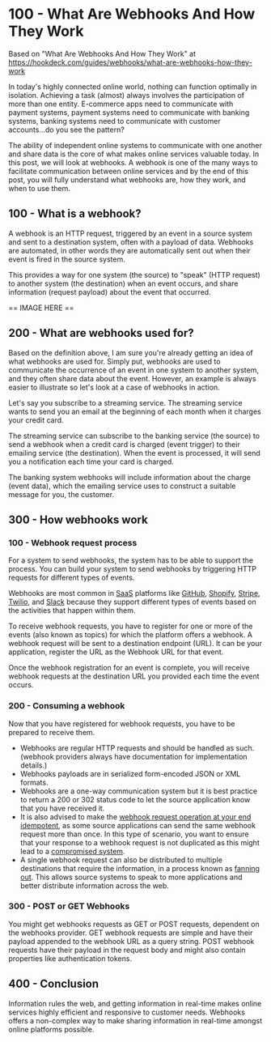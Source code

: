 # 100 - What Are Webhooks And How They Work

Based on "What Are Webhooks And How They Work" at https://hookdeck.com/guides/webhooks/what-are-webhooks-how-they-work

In today's highly connected online world, nothing can function optimally in isolation. Achieving a task (almost) always involves the participation of more than one entity. E-commerce apps need to communicate with payment systems, payment systems need to communicate with banking systems, banking systems need to communicate with customer accounts...do you see the pattern?

The ability of independent online systems to communicate with one another and share data is the core of what makes online services valuable today. In this post, we will look at webhooks. A webhook is one of the many ways to facilitate communication between online services and by the end of this post, you will fully understand what webhooks are, how they work, and when to use them.

## 100 - What is a webhook?

A webhook is an HTTP request, triggered by an event in a source system and sent to a destination system, often with a payload of data. Webhooks are automated, in other words they are automatically sent out when their event is fired in the source system.

This provides a way for one system (the source) to "speak" (HTTP request) to another system (the destination) when an event occurs, and share information (request payload) about the event that occurred.

== IMAGE HERE ==

## 200 - What are webhooks used for?

Based on the definition above, I am sure you're already getting an idea of what webhooks are used for. Simply put, webhooks are used to communicate the occurrence of an event in one system to another system, and they often share data about the event. However, an example is always easier to illustrate so let's look at a case of webhooks in action.

Let's say you subscribe to a streaming service. The streaming service wants to send you an email at the beginning of each month when it charges your credit card.

The streaming service can subscribe to the banking service (the source) to send a webhook when a credit card is charged (event trigger) to their emailing service (the destination). When the event is processed, it will send you a notification each time your card is charged.

The banking system webhooks will include information about the charge (event data), which the emailing service uses to construct a suitable message for you, the customer.

## 300 - How webhooks work

### 100 - Webhook request process

For a system to send webhooks, the system has to be able to support the process. You can build your system to send webhooks by triggering HTTP requests for different types of events.

Webhooks are most common in [SaaS](https://en.wikipedia.org/wiki/Software_as_a_service) platforms like [GitHub](https://docs.github.com/en/developers/webhooks-and-events/webhooks/about-webhooks), [Shopify](https://shopify.dev/api/admin/rest/reference/events/webhook), [Stripe](https://stripe.com/docs/webhooks), [Twilio](https://www.twilio.com/docs/usage/webhooks), and [Slack](https://slack.com/intl/en-ca/help/articles/115005265063-Incoming-webhooks-for-Slack) because they support different types of events based on the activities that happen within them.

To receive webhook requests, you have to register for one or more of the events (also known as topics) for which the platform offers a webhook. A webhook request will be sent to a destination endpoint (URL). It can be your application, register the URL as the Webhook URL for that event.

Once the webhook registration for an event is complete, you will receive webhook requests at the destination URL you provided each time the event occurs.

### 200 - Consuming a webhook

Now that you have registered for webhook requests, you have to be prepared to receive them.

- Webhooks are regular HTTP requests and should be handled as such. (webhook providers always have documentation for implementation details.)
- Webhooks payloads are in serialized form-encoded JSON or XML formats.
- Webhooks are a one-way communication system but it is best practice to return a 200 or 302 status code to let the source application know that you have received it.
- It is also advised to make the [webhook request operation at your end idempotent](https://hookdeck.com/guides/webhooks/implement-webhook-idempotency), as some source applications can send the same webhook request more than once. In this type of scenario, you want to ensure that your response to a webhook request is not duplicated as this might lead to a [compromised system](https://hookdeck.com/guides/webhooks/how-solve-webhook-data-integrity-issues).
- A single webhook request can also be distributed to multiple destinations that require the information, in a process known as [fanning out](https://hookdeck.com/guides/product/post/how-fan-out-webhooks-different-services). This allows source systems to speak to more applications and better distribute information across the web.

### 300 - POST or GET Webhooks

You might get webhooks requests as GET or POST requests, dependent on the webhooks provider. GET webhook requests are simple and have their payload appended to the webhook URL as a query string. POST webhook requests have their payload in the request body and might also contain properties like authentication tokens.

## 400 - Conclusion

Information rules the web, and getting information in real-time makes online services highly efficient and responsive to customer needs. Webhooks offers a non-complex way to make sharing information in real-time amongst online platforms possible.
